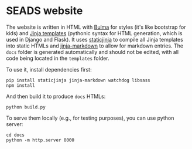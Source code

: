 # SEADS website

The website is written in HTML with [Bulma](https://bulma.io/documentation/) for styles (it's like bootstrap for kids) and [Jinja templates](https://jinja.palletsprojects.com/en/3.1.x/) (pythonic syntax for HTML generation, which is used in Django and Flask). It uses [staticjinja](https://github.com/staticjinja/staticjinja) to compile all Jinja templates into static HTMLs and [jinja-markdown](https://github.com/jpsca/jinja-markdown) to allow for markdown entries. The `docs` folder is generated automatically and should not be edited, with all code being located in the `templates` folder.

To use it, install dependencies first:
```
pip install staticjinja jinja-markdown watchdog libsass
npm install
```

And then build it to produce `docs` HTMLs:

```
python build.py
```

To serve them locally (e.g., for testing purposes), you can use python server:
```
cd docs
python -m http.server 8000
```
